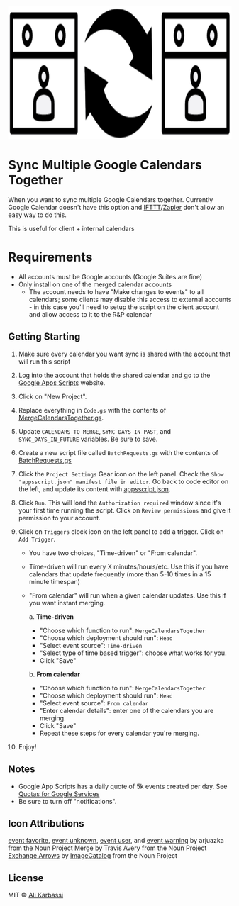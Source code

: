 <img src="logo.svg" width="100%" height="300" alt="Sync Multiple Google Calendars Together" />

# Sync Multiple Google Calendars Together

When you want to sync multiple Google Calendars together. Currently Google Calendar doesn't have this option and [IFTTT]/[Zapier] don't allow an easy way to do this.

This is useful for client + internal calendars

# Requirements

- All accounts must be Google accounts (Google Suites are fine)
- Only install on one of the merged calendar accounts
  - The account needs to have "Make changes to events" to all calendars; some clients may disable
    this access to external accounts - in this case you'll need to setup the script on the client
    account and allow access to it to the R&P calendar

## Getting Starting

1. Make sure every calendar you want sync is shared with the account that will run this script
1. Log into the account that holds the shared calendar and go to the [Google Apps Scripts] website.
1. Click on "New Project".
1. Replace everything in `Code.gs` with the contents of [MergeCalendarsTogether.gs].
1. Update `CALENDARS_TO_MERGE`, `SYNC_DAYS_IN_PAST`, and `SYNC_DAYS_IN_FUTURE` variables. Be sure to save.
1. Create a new script file called `BatchRequests.gs` with the contents of [BatchRequests.gs]
1. Click the `Project Settings` Gear icon on the left panel. Check the `Show "appsscript.json" manifest file in editor`. Go back to code editor on the left, and update its content with [appsscript.json].
1. Click `Run`. This will load the `Authorization required` window since it's your first time running the script. Click on `Review permissions` and give it permission to your account.
1. Click on `Triggers` clock icon on the left panel to add a trigger. Click on `Add Trigger`.

   - You have two choices, "Time-driven" or "From calendar".
   - Time-driven will run every X minutes/hours/etc. Use this if you have calendars that update frequently (more than 5-10 times in a 15 minute timespan)
   - "From calendar" will run when a given calendar updates. Use this if you want instant merging.

     a. **Time-driven**

     - "Choose which function to run": `MergeCalendarsTogether`
     - "Choose which deployment should run": `Head`
     - "Select event source": `Time-driven`
     - "Select type of time based trigger": choose what works for you.
     - Click "Save"

     b. **From calendar**

     - "Choose which function to run": `MergeCalendarsTogether`
     - "Choose which deployment should run": `Head`
     - "Select event source": `From calendar`
     - "Enter calendar details": enter one of the calendars you are merging.
     - Click "Save"
     - Repeat these steps for every calendar you're merging.

10. Enjoy!

## Notes

- Google App Scripts has a daily quote of 5k events created per day. See [Quotas for Google Services]
- Be sure to turn off "notifications".

## Icon Attributions

[event favorite], [event unknown], [event user], and [event warning] by arjuazka from the Noun Project
[Merge] by Travis Avery from the Noun Project
[Exchange Arrows] by [ImageCatalog] from the Noun Project

## License

MIT © [Ali Karbassi]

[ali karbassi]: http://karbassi.com
[trigger-icon]: trigger.png
[google apps scripts]: https://script.google.com/intro
[mergecalendarstogether.gs]: ../MergeCalendarsTogether.gs
[batchrequests.gs]: ../BatchRequests.gs
[appsscript.json]: ../appsscript.json
[quotas for google services]: https://developers.google.com/apps-script/guides/services/quotas
[ifttt]: https://ifttt.com/
[zapier]: https://zapier.com/
[event favorite]: https://thenounproject.com/arjuazka/collection/calendar/?i=548613
[event unknown]: https://thenounproject.com/arjuazka/collection/calendar/?i=548618
[event warning]: https://thenounproject.com/arjuazka/collection/calendar/?i=548620
[event user]: https://thenounproject.com/arjuazka/collection/calendar/?i=548621
[exchange arrows]: https://thenounproject.com/icon/exchange-arrows-405829/
[merge]: https://thenounproject.com/travisavery/collection/cursers-pointers-solid/?i=2286624
[imagecatalog]: https://thenounproject.com/anastasyastocks/  
